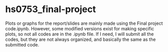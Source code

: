 # hs0753_final-project

Plots or graphs for the report/slides are mainly made using the Final project code.ipynb. However, some modified versions exist for making specific plots, so not all codes are in the .ipynb file. If I need, I will submit all the codes, but they are not always organized, and basically the same as the submitted code.

